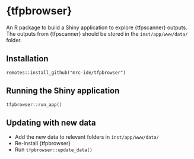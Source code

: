 # {tfpbrowser}

An R package to build a Shiny application to explore {tfpscanner} outputs. The outputs from {tfpscanner} should be stored in the `inst/app/www/data/` folder.

## Installation

```
remotes::install_github("mrc-ide/tfpbrowser")
```

## Running the Shiny application

```
tfpbrowser::run_app()
```

## Updating with new data

* Add the new data to relevant folders in `inst/app/www/data/`
* Re-install {tfpbrowser}
* Run `tfpbrowser::update_data()`

